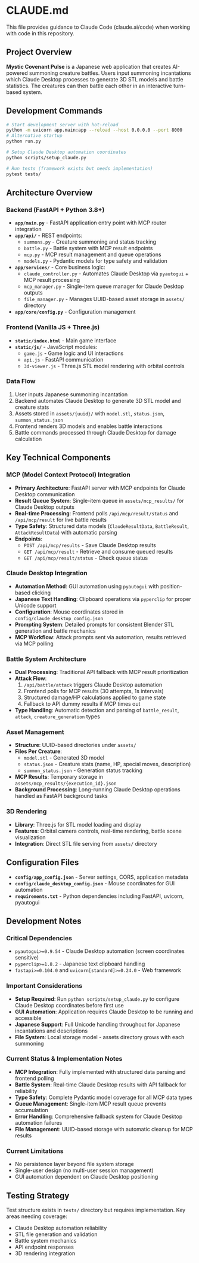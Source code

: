 # CLAUDE.md

This file provides guidance to Claude Code (claude.ai/code) when working with code in this repository.

## Project Overview

**Mystic Covenant Pulse** is a Japanese web application that creates AI-powered summoning creature battles. Users input summoning incantations which Claude Desktop processes to generate 3D STL models and battle statistics. The creatures can then battle each other in an interactive turn-based system.

## Development Commands

```bash
# Start development server with hot-reload
python -m uvicorn app.main:app --reload --host 0.0.0.0 --port 8000
# Alternative startup
python run.py

# Setup Claude Desktop automation coordinates
python scripts/setup_claude.py

# Run tests (framework exists but needs implementation)
pytest tests/
```

## Architecture Overview

### Backend (FastAPI + Python 3.8+)
- **`app/main.py`** - FastAPI application entry point with MCP router integration
- **`app/api/`** - REST endpoints:
  - `summons.py` - Creature summoning and status tracking
  - `battle.py` - Battle system with MCP result endpoints
  - `mcp.py` - MCP result management and queue operations
  - `models.py` - Pydantic models for type safety and validation
- **`app/services/`** - Core business logic:
  - `claude_controller.py` - Automates Claude Desktop via `pyautogui` + MCP result processing
  - `mcp_manager.py` - Single-item queue manager for Claude Desktop outputs
  - `file_manager.py` - Manages UUID-based asset storage in `assets/` directory
- **`app/core/config.py`** - Configuration management

### Frontend (Vanilla JS + Three.js)
- **`static/index.html`** - Main game interface
- **`static/js/`** - JavaScript modules:
  - `game.js` - Game logic and UI interactions
  - `api.js` - FastAPI communication
  - `3d-viewer.js` - Three.js STL model rendering with orbital controls

### Data Flow
1. User inputs Japanese summoning incantation
2. Backend automates Claude Desktop to generate 3D STL model and creature stats
3. Assets stored in `assets/{uuid}/` with `model.stl`, `status.json`, `summon_status.json`
4. Frontend renders 3D models and enables battle interactions
5. Battle commands processed through Claude Desktop for damage calculation

## Key Technical Components

### MCP (Model Context Protocol) Integration
- **Primary Architecture**: FastAPI server with MCP endpoints for Claude Desktop communication
- **Result Queue System**: Single-item queue in `assets/mcp_results/` for Claude Desktop outputs
- **Real-time Processing**: Frontend polls `/api/mcp/result/status` and `/api/mcp/result` for live battle results
- **Type Safety**: Structured data models (`ClaudeResultData`, `BattleResult`, `AttackResultData`) with automatic parsing
- **Endpoints**:
  - `POST /api/mcp/results` - Save Claude Desktop results
  - `GET /api/mcp/result` - Retrieve and consume queued results  
  - `GET /api/mcp/result/status` - Check queue status

### Claude Desktop Integration
- **Automation Method**: GUI automation using `pyautogui` with position-based clicking
- **Japanese Text Handling**: Clipboard operations via `pyperclip` for proper Unicode support
- **Configuration**: Mouse coordinates stored in `config/claude_desktop_config.json`
- **Prompting System**: Detailed prompts for consistent Blender STL generation and battle mechanics
- **MCP Workflow**: Attack prompts sent via automation, results retrieved via MCP polling

### Battle System Architecture
- **Dual Processing**: Traditional API fallback with MCP result prioritization
- **Attack Flow**: 
  1. `/api/battle/attack` triggers Claude Desktop automation
  2. Frontend polls for MCP results (30 attempts, 1s intervals)
  3. Structured damage/HP calculations applied to game state
  4. Fallback to API dummy results if MCP times out
- **Type Handling**: Automatic detection and parsing of `battle_result`, `attack`, `creature_generation` types

### Asset Management
- **Structure**: UUID-based directories under `assets/`
- **Files Per Creature**: 
  - `model.stl` - Generated 3D model
  - `status.json` - Creature stats (name, HP, special moves, description)
  - `summon_status.json` - Generation status tracking
- **MCP Results**: Temporary storage in `assets/mcp_results/{execution_id}.json`
- **Background Processing**: Long-running Claude Desktop operations handled as FastAPI background tasks

### 3D Rendering
- **Library**: Three.js for STL model loading and display
- **Features**: Orbital camera controls, real-time rendering, battle scene visualization
- **Integration**: Direct STL file serving from `assets/` directory

## Configuration Files

- **`config/app_config.json`** - Server settings, CORS, application metadata
- **`config/claude_desktop_config.json`** - Mouse coordinates for GUI automation
- **`requirements.txt`** - Python dependencies including FastAPI, uvicorn, pyautogui

## Development Notes

### Critical Dependencies
- `pyautogui>=0.9.54` - Claude Desktop automation (screen coordinates sensitive)
- `pyperclip>=1.8.2` - Japanese text clipboard handling
- `fastapi>=0.104.0` and `uvicorn[standard]>=0.24.0` - Web framework

### Important Considerations
- **Setup Required**: Run `python scripts/setup_claude.py` to configure Claude Desktop coordinates before first use
- **GUI Automation**: Application requires Claude Desktop to be running and accessible
- **Japanese Support**: Full Unicode handling throughout for Japanese incantations and descriptions
- **File System**: Local storage model - assets directory grows with each summoning

### Current Status & Implementation Notes
- **MCP Integration**: Fully implemented with structured data parsing and frontend polling
- **Battle System**: Real-time Claude Desktop results with API fallback for reliability
- **Type Safety**: Complete Pydantic model coverage for all MCP data types
- **Queue Management**: Single-item MCP result queue prevents accumulation
- **Error Handling**: Comprehensive fallback system for Claude Desktop automation failures
- **File Management**: UUID-based storage with automatic cleanup for MCP results

### Current Limitations
- No persistence layer beyond file system storage
- Single-user design (no multi-user session management)  
- GUI automation dependent on Claude Desktop positioning

## Testing Strategy

Test structure exists in `tests/` directory but requires implementation. Key areas needing coverage:
- Claude Desktop automation reliability
- STL file generation and validation
- Battle system mechanics
- API endpoint responses
- 3D rendering integration